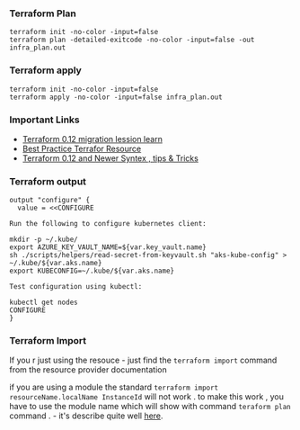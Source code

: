 ### Terraform Plan

```
terraform init -no-color -input=false
terraform plan -detailed-exitcode -no-color -input=false -out infra_plan.out
```

### Terraform apply

```
terraform init -no-color -input=false
terraform apply -no-color -input=false infra_plan.out

```

### Important Links
- [Terraform 0.12 migration lession learn](https://medium.com/oracledevs/lessons-learned-when-upgrading-to-terraform-0-12-6d894d3ab20e)
- [Best Practice Terrafor Resource](https://www.terraform.io/docs/configuration/resources.html)
- [Terraform 0.12 and Newer Syntex , tips & Tricks](https://www.terraform.io/docs/configuration/index.html)

### Terraform output

```hcl 
output "configure" {
  value = <<CONFIGURE

Run the following to configure kubernetes client:

mkdir -p ~/.kube/
export AZURE_KEY_VAULT_NAME=${var.key_vault.name}
sh ./scripts/helpers/read-secret-from-keyvault.sh "aks-kube-config" > ~/.kube/${var.aks.name}
export KUBECONFIG=~/.kube/${var.aks.name}

Test configuration using kubectl:

kubectl get nodes
CONFIGURE
}
```


### Terraform Import

If you r just using the resouce - just find the `terraform import` command from the resource provider documentation

if you are using a module the standard `terraform import resourceName.localName InstanceId` will not work . to make this work , you have to use the module name which will show with command `teraform plan` command . - it's describe quite well [here](https://devops.stackexchange.com/questions/11358/how-to-use-terraform-import-with-module/11375).

